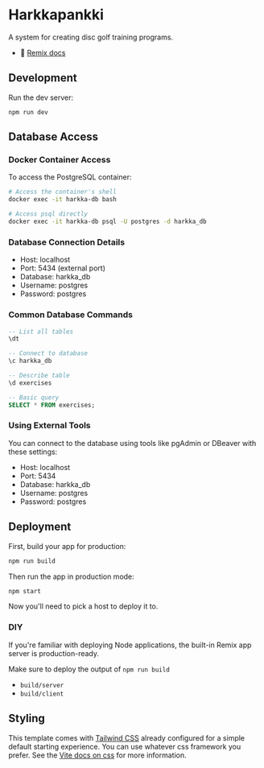 # Harkkapankki

A system for creating disc golf training programs.

- 📖 [Remix docs](https://remix.run/docs)

## Development

Run the dev server:

```shellscript
npm run dev
```

## Database Access

### Docker Container Access

To access the PostgreSQL container:

```bash
# Access the container's shell
docker exec -it harkka-db bash

# Access psql directly
docker exec -it harkka-db psql -U postgres -d harkka_db
```

### Database Connection Details

- Host: localhost
- Port: 5434 (external port)
- Database: harkka_db
- Username: postgres
- Password: postgres

### Common Database Commands

```sql
-- List all tables
\dt

-- Connect to database
\c harkka_db

-- Describe table
\d exercises

-- Basic query
SELECT * FROM exercises;
```

### Using External Tools

You can connect to the database using tools like pgAdmin or DBeaver with these settings:
- Host: localhost
- Port: 5434
- Database: harkka_db
- Username: postgres
- Password: postgres

## Deployment

First, build your app for production:

```sh
npm run build
```

Then run the app in production mode:

```sh
npm start
```

Now you'll need to pick a host to deploy it to.

### DIY

If you're familiar with deploying Node applications, the built-in Remix app server is production-ready.

Make sure to deploy the output of `npm run build`

- `build/server`
- `build/client`

## Styling

This template comes with [Tailwind CSS](https://tailwindcss.com/) already configured for a simple default starting experience. You can use whatever css framework you prefer. See the [Vite docs on css](https://vitejs.dev/guide/features.html#css) for more information.
